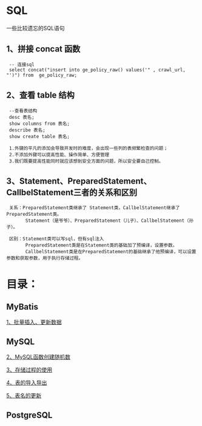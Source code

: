 # SQL
一些比较遗忘的SQL语句

## 1、拼接 concat 函数

     -- 连接sql   
     select concat("insert into ge_policy_raw() values('" , crawl_url, "')") from  ge_policy_raw;

## 2、查看 table 结构      

     --查看表结构
     desc 表名;
     show columns from 表名;
     describe 表名;
     show create table 表名;

     1.外键的平凡的添加会导致开发时的难度，会出现一些列的表频繁检查的问题；
     2.不添加外键可以提高性能、操作简单、方便管理
     3.我们既要提高性能同时就应该想到安全方面的问题，所以安全要自己控制。

   

## 3、Statement、PreparedStatement、CallbelStatement三者的关系和区别


     关系：PreparedStatement类继承了 Statement类，CallbelStatement继承了PreparedStatement类。
           Statement（是爷爷）、PreparedStatement（儿子）、CallbelStatement（孙子）。

     区别：Statement类可以写sql，但有sql注入
           PreparedStatement类是在Statement类的基础加了预编译，设置参数。
           CallbelStatement类是在PreparedStatement的基础继承了他预编译，可以设置参数和获取参数，用于执行存储过程。



# 目录：

## MyBatis

[1、批量插入、更新数据](https://github.com/wgc00/SQL/blob/master/MyBatis/batchOperating.md)

## MySQL
	
[2、MySQL函数创建随机数](https://github.com/wgc00/SQL/blob/master/MySQL/functionRandom.md)
	
[3、存储过程的使用](https://github.com/wgc00/SQL/blob/master/MySQL/procedure.md)

[4、表的导入导出](https://github.com/wgc00/SQL/blob/master/MySQL/tableImportAndExport.md)
	
[5、表名的更新](https://github.com/wgc00/SQL/blob/master/MySQL/tableNameUpdate.md)

## PostgreSQL

